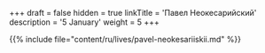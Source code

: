 +++
draft = false
hidden = true
linkTitle = 'Павел Неокесарийский'
description = '5 January'
weight = 5
+++

{{% include file="content/ru/lives/pavel-neokesariiskii.md" %}}
